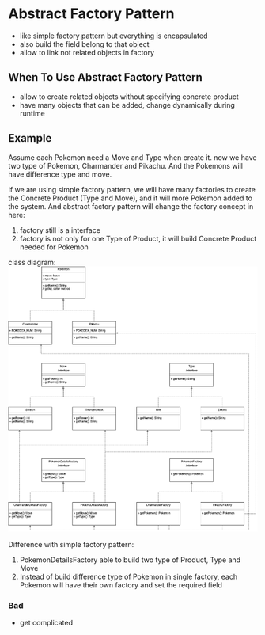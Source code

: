 # Abstract Factory Pattern
- like simple factory pattern but everything is encapsulated
- also build the field belong to that object
- allow to link not related objects in factory

## When To Use Abstract Factory Pattern
- allow to create related objects without specifying concrete product
- have many objects that can be added, change dynamically during runtime

## Example
Assume each Pokemon need a Move and Type when create it. now we have two type of Pokemon, Charmander and Pikachu. And the Pokemons will have difference type and move.

If we are using simple factory pattern, we will have many factories to create the Concrete Product (Type and Move), and it will more Pokemon added to the system.
And abstract factory pattern will change the factory concept in here:
1. factory still is a interface
2. factory is not only for one Type of Product, it will build Concrete Product needed for Pokemon

class diagram:
![abstract-factory-pattern](https://github.com/kan01234/design-patterns/blob/master/abstract-factory-pattern/abstract-factory-pattern-example.png)

Difference with simple factory pattern:
1. PokemonDetailsFactory able to build two type of Product, Type and Move
2. Instead of build difference type of Pokemon in single factory, each Pokemon will have their own factory and set the required field

### Bad
- get complicated
